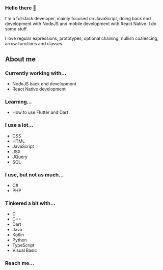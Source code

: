 ### Hello there 👋

I'm a fullstack developer, mainly focused on JavaScript, doing back end development with NodeJS and mobile development with React Native. I do some stuff.

I love regular expressions, prototypes, optional chaining, nullish coalescing, arrow functions and classes.

## About me

### Currently working with...

- NodeJS back end development
- React Native development

### Learning...

- How to use Flutter and Dart

### I use a lot...

- CSS
- HTML
- JavaScript
- JSX
- JQuery
- SQL

### I use, but not as much...

- C#
- PHP

### Tinkered a bit with...

- C
- C++
- Dart
- Java
- Kotlin
- Python
- TypeScript
- Visual Basic

### Reach me...
